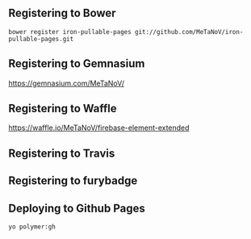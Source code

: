 ## Registering to Bower

`bower register iron-pullable-pages git://github.com/MeTaNoV/iron-pullable-pages.git`

## Registering to Gemnasium

https://gemnasium.com/MeTaNoV/

## Registering to Waffle

https://waffle.io/MeTaNoV/firebase-element-extended

## Registering to Travis

## Registering to furybadge

## Deploying to Github Pages

`yo polymer:gh`
